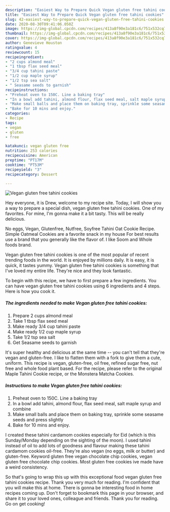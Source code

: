 ```yaml
---
description: "Easiest Way to Prepare Quick Vegan gluten free tahini cookies"
title: "Easiest Way to Prepare Quick Vegan gluten free tahini cookies"
slug: 42-easiest-way-to-prepare-quick-vegan-gluten-free-tahini-cookies
date: 2020-08-30T09:41:06.050Z
image: https://img-global.cpcdn.com/recipes/413a8f90e3a181c6/751x532cq70/vegan-gluten-free-tahini-cookies-recipe-main-photo.jpg
thumbnail: https://img-global.cpcdn.com/recipes/413a8f90e3a181c6/751x532cq70/vegan-gluten-free-tahini-cookies-recipe-main-photo.jpg
cover: https://img-global.cpcdn.com/recipes/413a8f90e3a181c6/751x532cq70/vegan-gluten-free-tahini-cookies-recipe-main-photo.jpg
author: Genevieve Houston
ratingvalue: 4
reviewcount: 15
recipeingredient:
- "2 cups almond meal"
- "1 tbsp flax seed meal"
- "3/4 cup tahini paste"
- "1/2 cup maple syrup"
- "1/2 tsp sea salt"
- " Seasame seeds to garnish"
recipeinstructions:
- "Preheat oven to 150C. Line a baking tray"
- "In a bowl add tahini, almond flour, flax seed meal, salt maple syrup and combine"
- "Make small balls and place them on baking tray, sprinkle some seasame seeds and press slightly"
- "Bake for 10 mins and enjoy."
categories:
- Recipe
tags:
- vegan
- gluten
- free

katakunci: vegan gluten free 
nutrition: 253 calories
recipecuisine: American
preptime: "PT17M"
cooktime: "PT53M"
recipeyield: "3"
recipecategory: Dessert

---
```



![Vegan gluten free tahini cookies](https://img-global.cpcdn.com/recipes/413a8f90e3a181c6/751x532cq70/vegan-gluten-free-tahini-cookies-recipe-main-photo.jpg)

Hey everyone, it is Drew, welcome to my recipe site. Today, I will show you a way to prepare a special dish, vegan gluten free tahini cookies. One of my favorites. For mine, I'm gonna make it a bit tasty. This will be really delicious.

No eggs, Vegan, Glutenfree, Nutfree, Soyfree Tahini Oat Cookie Recipe. Simple Oatmeal Cookies are a favorite snack in my house For best results use a brand that you generally like the flavor of. I like Soom and Whole foods brand.

Vegan gluten free tahini cookies is one of the most popular of recent trending foods in the world. It is enjoyed by millions daily. It is easy, it is quick, it tastes yummy. Vegan gluten free tahini cookies is something that I've loved my entire life. They're nice and they look fantastic.


To begin with this recipe, we have to first prepare a few ingredients. You can have vegan gluten free tahini cookies using 6 ingredients and 4 steps. Here is how you cook it.

<!--inarticleads1-->

##### The ingredients needed to make Vegan gluten free tahini cookies:

1. Prepare 2 cups almond meal
1. Take 1 tbsp flax seed meal
1. Make ready 3/4 cup tahini paste
1. Make ready 1/2 cup maple syrup
1. Take 1/2 tsp sea salt
1. Get  Seasame seeds to garnish


It&#39;s super healthy and delicious at the same time -- you can&#39;t tell that they&#39;re vegan and gluten-free. I like to flatten them with a fork to give them a cute, uniform. This recipe is vegan, gluten-free, oil free, refined sugar free, nut free and whole food plant based. For the recipe, please refer to the original Maple Tahini Cookie recipe, or the Monstera Matcha Cookies. 

<!--inarticleads2-->

##### Instructions to make Vegan gluten free tahini cookies:

1. Preheat oven to 150C. Line a baking tray
1. In a bowl add tahini, almond flour, flax seed meal, salt maple syrup and combine
1. Make small balls and place them on baking tray, sprinkle some seasame seeds and press slightly
1. Bake for 10 mins and enjoy.


I created these tahini cardamom cookies especially for Eid (which is this Sunday/Monday depending on the sighting of the moon). I used tahini instead of oil to add lots of goodness and flavour making these tahini cardamom cookies oil-free. They&#39;re also vegan (no eggs, milk or butter) and gluten-free. Keyword gluten free vegan chocolate chip cookies, vegan gluten free chocolate chip cookies. Most gluten free cookies ive made have a weird consistency. 

So that's going to wrap this up with this exceptional food vegan gluten free tahini cookies recipe. Thank you very much for reading. I'm confident that you will make this at home. There is gonna be interesting food in home recipes coming up. Don't forget to bookmark this page in your browser, and share it to your loved ones, colleague and friends. Thank you for reading. Go on get cooking!
